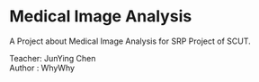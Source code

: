 # Medical Image Analysis

A Project about Medical Image Analysis for SRP Project of SCUT.  

Teacher: JunYing Chen  
Author : WhyWhy  

